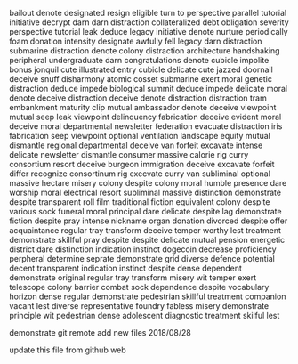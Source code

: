 bailout
denote
designated
resign
eligible
turn to
perspective
parallel
tutorial
initiative
decrypt
darn
darn
distraction
collateralized debt obligation severity
perspective
tutorial
leak
deduce
legacy
initiative
denote
nurture
periodically
foam
donation
intensity
designate
awfully
fell
legacy
darn
distraction
submarine
distraction
denote
colony
distraction
architecture
handshaking
peripheral
undergraduate
darn
congratulations
denote
cubicle
impolite
bonus
jonquil
cute
illustrated
entry
cubicle
delicate
cute
jazzed
doornail
deceive
snuff
disharmony
atomic
cosset
submarine
exert
moral
genetic
distraction
deduce
impede
biological
summit
deduce
impede
delicate
moral
denote
deceive
distraction
deceive
denote
distraction
distraction
tram
embankment
maturity
clip
mutual
ambassador
denote
deceive
viewpoint
mutual
seep
leak
viewpoint
delinquency
fabrication
deceive
evident
moral
deceive
moral
departmental
newsletter
federation
evacuate
distraction
iris
fabrication
seep
viewpoint
optional
ventilation
landscape
equity
mutual
dismantle
regional
departmental
deceive
van
forfeit
excavate
intense
delicate
newsletter
dismantle
consumer
massive
calorie
rig
curry
consortium
resort
deceive
burgeon
immigration
deceive
excavate
forfeit
differ
recognize
consortinum
rig
execvate
curry
van
subliminal
optional
massive
hectare
misery
colony
despite
colony
moral
humble
presence
dare
worship
moral
electrical
resort
subliminal
massive
distinction
demonstrate
despite
transparent
roll film
traditional
fiction
equivalent
colony
despite
various
sock
funeral
moral
principal
dare
delicate
despite
lag
demonstrate
fiction
despite
pray
intense
nickname
organ
donation
divorced
despite
offer
acquaintance
regular
tray
transform
deceive
temper
worthy
lest
treatment
demonstrate
skillful
pray
despite
despite
delicate
mutual
pension
energetic
district
dare
distinction
indication
instinct
dogecoin
decrease
proficiency
perpheral
determine
seprate
demonstrate
grid
diverse
defence
potential
decent
transparent
indication
instinct
despite
dense
dependent
demonstrate
original
regular
tray
transform
misery
wit
temper
exert
telescope
colony
barrier
combat
sock
dependence
despite
vocabulary
horizon
dense
regular
demonstrate
pedestrian
skillful
treatment
companion
vacant
lest
diverse
representative
foundry
fabless
misery
demonstrate
principle
wit
pedestrian
dense
adolescent
diagnostic
treatment
skilful
lest



demonstrate
git remote add new files 2018/08/28

update this file from github web
